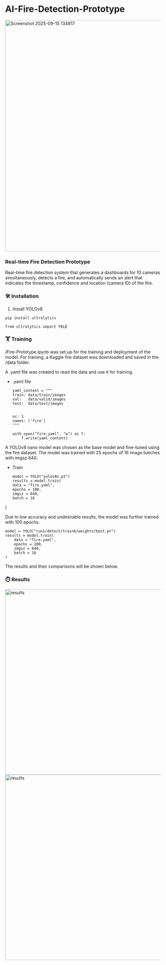 # AI-Fire-Detection-Prototype


<img width="1274" height="749" alt="Screenshot 2025-09-15 134817" src="https://github.com/user-attachments/assets/61e2ac06-1deb-4df3-bdaf-7a6863e89cf0" />


### Real-time Fire Detection Prototype
Real-time fire detection system that generates a dashboards for 10 cameras simultaneously, detects a fire, and  automatically sends an alert that indicates the timestamp, confidence and location (camera ID) of the fire.


### 🛠️  Installation

1. Install YOLOv8
```
pip install ultralytics
```
```
from ultralytics import YOLO

```

### 🏋️ Training

/Fire-Prototype.ipynb was set up for the training and deployment of the model. For training, a Kaggle fire dataset was downloaded and saved in the /data folder.

A .yaml file was created to read the data and use it for training.

+ .yaml file
    ```
    yaml_content = """
    train: data/train/images
    val:   data/valid/images
    test:  data/test/images


    nc: 1
    names: ['fire']
    """
    ```
    ```
    with open("fire.yaml", "w") as f:
        f.write(yaml_content)
    ```

A  YOLOv8 nano model was chosen as the base model and  fine-tuned using the fire dataset. The model was trained with 25 epochs of 16 image batches with imgsz 640.

+ Train
    ```
    model = YOLO("yolov8n.pt")
    results = model.train(
    data = "fire.yaml",
    epochs = 100,
    imgsz = 640,
    batch = 16
)


Due to low accuracy and undesirable results, the model was further trained with 100 epochs.
```
model = YOLO("runs/detect/train6/weights/best.pt")
results = model.train(
    data = "fire.yaml",
    epochs = 100,
    imgsz = 640,
    batch = 16
)
```



The results and their comparisons will be shown below.


### ⏱️ Results


<p float="left">
<img width="1600" height="600" alt="results" title="25 epochs" src="https://github.com/user-attachments/assets/225af339-8be2-4f8a-8ab7-8e92e5750731" />

<img width="1200" height="600" alt="results" title= "100 epochs" src="https://github.com/user-attachments/assets/3d8da399-2fb8-4801-9fa1-2912377ca7f4" />
</p>


